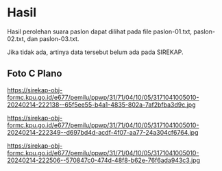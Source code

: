 # Hasil

Hasil perolehan suara paslon dapat dilihat pada file paslon-01.txt, paslon-02.txt, dan paslon-03.txt.

Jika tidak ada, artinya data tersebut belum ada pada SIREKAP.

## Foto C Plano

https://sirekap-obj-formc.kpu.go.id/e677/pemilu/ppwp/31/71/04/10/05/3171041005010-20240214-222138--65f5ee55-b4a1-4835-802a-7af2bfba3d9c.jpg

https://sirekap-obj-formc.kpu.go.id/e677/pemilu/ppwp/31/71/04/10/05/3171041005010-20240214-222349--d697bd4d-acdf-4f07-aa77-24a304cf6764.jpg

https://sirekap-obj-formc.kpu.go.id/e677/pemilu/ppwp/31/71/04/10/05/3171041005010-20240214-222506--570847c0-474d-48f8-b62e-76f6ada943c3.jpg
